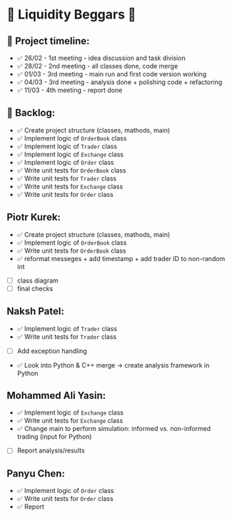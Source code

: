 # :rocket: Liquidity Beggars :rocket:

## :memo: Project timeline:

- ✅ 26/02 - 1st meeting - idea discussion and task division
- ✅ 28/02 - 2nd meeting - all classes done, code merge
- ✅ 01/03 - 3rd meeting - main run and first code version working
- ✅ 04/03 - 3rd meeting - analysis done + polishing code + refactoring
- ✅ 11/03 - 4th meeting - report done

## :pushpin: Backlog:
- ✅ Create project structure (classes, mathods, main)
- ✅ Implement logic of `OrderBook` class
- ✅ Implement logic of `Trader` class 
- ✅ Implement logic of `Exchange` class  
- ✅ Implement logic of `Order` class
- ✅ Write unit tests for `OrderBook` class
- ✅ Write unit tests for `Trader` class
- ✅ Write unit tests for `Exchange` class
- ✅ Write unit tests for `Order` class
 
## Piotr Kurek:
- ✅ Create project structure (classes, mathods, main)
- ✅ Implement logic of `OrderBook` class
- ✅ Write unit tests for `OrderBook` class
- ✅ reformat messeges + add timestamp + add trader ID to non-random int
- [ ] class diagram
- [ ] final checks

## Naksh Patel:
- ✅ Implement logic of `Trader` class
- ✅ Write unit tests for `Trader` class
- [ ] Add exception handling
- ✅ Look into Python & C++ merge -> create analysis framework in Python

## Mohammed Ali Yasin:
- ✅ Implement logic of `Exchange` class
- ✅ Write unit tests for `Exchange` class
- ✅ Change main to perform simulation: informed vs. non-informed trading (input for Python)
- [ ] Report analysis/results

## Panyu Chen:
- ✅ Implement logic of `Order` class
- ✅ Write unit tests for `Order` class
- ✅ Report
